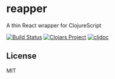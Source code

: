 # reapper

A thin React wrapper for ClojureScript

[![Build Status](https://img.shields.io/github/workflow/status/milankinen/reapper/Run%20tests/master?style=flat-square)](https://github.com/milankinen/reapper/actions?query=workflow%3A%22Run+tests%22)
[![Clojars Project](https://img.shields.io/clojars/v/reapper.svg?style=flat-square)](https://clojars.org/reapper)
[![cljdoc](https://img.shields.io/badge/cljdoc-latest-blue?style=flat-square)](https://cljdoc.org/d/reapper/reapper/CURRENT)

## License

MIT

